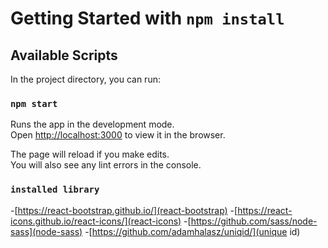 # Getting Started with `npm install`

## Available Scripts

In the project directory, you can run:

### `npm start`

Runs the app in the development mode.\
Open [http://localhost:3000](http://localhost:3000) to view it in the browser.

The page will reload if you make edits.\
You will also see any lint errors in the console.

### `installed library`

-[https://react-bootstrap.github.io/](react-bootstrap) -[https://react-icons.github.io/react-icons/](react-icons) -[https://github.com/sass/node-sass](node-sass) -[https://github.com/adamhalasz/uniqid/](unique id)
